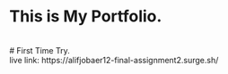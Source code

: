 # This is My Portfolio.

<br>
# First Time Try.
<br>
live link: https://alifjobaer12-final-assignment2.surge.sh/

